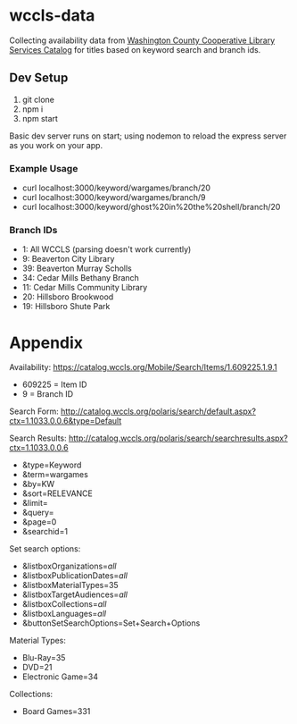 # wccls-data

Collecting availability data from [Washington County Cooperative Library Services Catalog](https://catalog.wccls.org/) for titles based on keyword search and branch ids.

## Dev Setup

1. git clone
1. npm i
1. npm start

Basic dev server runs on start; using nodemon to reload the express server as you work on your app.

### Example Usage
* curl localhost:3000/keyword/wargames/branch/20
* curl localhost:3000/keyword/wargames/branch/9
* curl localhost:3000/keyword/ghost%20in%20the%20shell/branch/20

### Branch IDs
* 1: All WCCLS (parsing doesn't work currently)
* 9: Beaverton City Library
* 39: Beaverton Murray Scholls
* 34: Cedar Mills Bethany Branch
* 11: Cedar Mills Community Library
* 20: Hillsboro Brookwood
* 19: Hillsboro Shute Park

# Appendix

Availability:
https://catalog.wccls.org/Mobile/Search/Items/1.609225.1.9.1

* 609225 = Item ID
* 9 = Branch ID

Search Form: http://catalog.wccls.org/polaris/search/default.aspx?ctx=1.1033.0.0.6&type=Default

Search Results: http://catalog.wccls.org/polaris/search/searchresults.aspx?ctx=1.1033.0.0.6
* &type=Keyword
* &term=wargames
* &by=KW
* &sort=RELEVANCE
* &limit=
* &query=
* &page=0
* &searchid=1

Set search options:  
* &listboxOrganizations=_all_
* &listboxPublicationDates=_all_
* &listboxMaterialTypes=35
* &listboxTargetAudiences=_all_
* &listboxCollections=_all_
* &listboxLanguages=_all_
* &buttonSetSearchOptions=Set+Search+Options

Material Types:
* Blu-Ray=35
* DVD=21
* Electronic Game=34

Collections:
* Board Games=331
